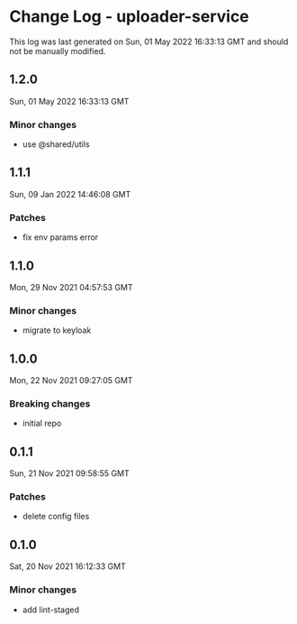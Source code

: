 # Change Log - uploader-service

This log was last generated on Sun, 01 May 2022 16:33:13 GMT and should not be manually modified.

## 1.2.0
Sun, 01 May 2022 16:33:13 GMT

### Minor changes

- use @shared/utils

## 1.1.1
Sun, 09 Jan 2022 14:46:08 GMT

### Patches

- fix env params error

## 1.1.0
Mon, 29 Nov 2021 04:57:53 GMT

### Minor changes

- migrate to keyloak

## 1.0.0
Mon, 22 Nov 2021 09:27:05 GMT

### Breaking changes

- initial repo

## 0.1.1
Sun, 21 Nov 2021 09:58:55 GMT

### Patches

- delete config files

## 0.1.0
Sat, 20 Nov 2021 16:12:33 GMT

### Minor changes

- add lint-staged

